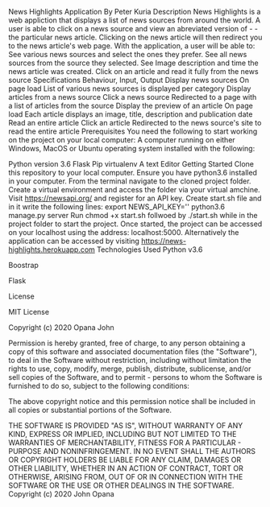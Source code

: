 News Highlights Application
By Peter Kuria
Description
News Highlights is a web appliction that displays a list of news sources from around the world. A user is able to click on a news source and view an abreviated version of - - the particular news article. Clicking on the news article will then redirect you to the news article's web page.
With the application, a user will be able to:
See various news sources and select the ones they prefer.
See all news sources from the source they selected.
See Image description and time the news article was created.
Click on an article and read it fully from the news source
Specifications
Behaviour, Input, Output
Display news sources On page load List of various news sources is displayed per category
Display articles from a news source Click a news source Redirected to a page with a list of articles from the source
Display the preview of an article On page load Each article displays an image, title, description and publication date
Read an entire article Click an article Redirected to the news source's site to read the entire article
Prerequisites
You need the following to start working on the project on your local computer:
A computer running on either Windows, MacOS or Ubuntu operating system installed with the following:

Python version 3.6
Flask
Pip
virtualenv
A text Editor
Getting Started
Clone this repository to your local computer.
Ensure you have python3.6 installed in your computer.
From the terminal navigate to the cloned project folder.
Create a virtual environment and access the folder via your virtual amchine.
Visit https://newsapi.org/ and register for an API key.
Create start.sh file and in it write the following lines:
export NEWS_API_KEY=''
python3.6 manage.py server
Run chmod +x start.sh follwoed by ./start.sh while in the project folder to start the project.
Once started, the project can be accessed on your localhost using the address: localhost:5000.
Alternatively the application can be accessed by visiting https://news-highlights.herokuapp.com
Technologies Used
Python v3.6

Boostrap

Flask

License

MIT License

Copyright (c) 2020 Opana John

Permission is hereby granted, free of charge, to any person obtaining a copy of this software and associated documentation files (the "Software"), to deal in the Software without restriction, including without limitation the rights to use, copy, modify, merge, publish, distribute, sublicense, and/or sell copies of the Software, and to permit - persons to whom the Software is furnished to do so, subject to the following conditions:

The above copyright notice and this permission notice shall be included in all copies or substantial portions of the Software.

THE SOFTWARE IS PROVIDED "AS IS", WITHOUT WARRANTY OF ANY KIND, EXPRESS OR IMPLIED, INCLUDING BUT NOT LIMITED TO THE WARRANTIES OF MERCHANTABILITY, FITNESS FOR A PARTICULAR - PURPOSE AND NONINFRINGEMENT. IN NO EVENT SHALL THE AUTHORS OR COPYRIGHT HOLDERS BE LIABLE FOR ANY CLAIM, DAMAGES OR OTHER LIABILITY, WHETHER IN AN ACTION OF CONTRACT, TORT OR OTHERWISE, ARISING FROM, OUT OF OR IN CONNECTION WITH THE SOFTWARE OR THE USE OR OTHER DEALINGS IN THE SOFTWARE. Copyright (c) 2020 John Opana
